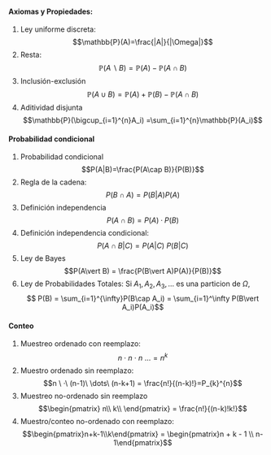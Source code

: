 #### Axiomas y Propiedades: 
1. Ley uniforme discreta: $$\mathbb{P}(A)=\frac{|A|}{|\Omega|}$$
2. Resta:
$$\mathbb{P}(A\backslash B)=\mathbb{P}(A)-\mathbb{P}(A\cap B)$$
3. Inclusión-exclusión 
$$\mathbb{P}(A\cup B) = \mathbb{P}(A)+\mathbb{P}(B)-\mathbb{P}(A\cap B)$$
4. Aditividad disjunta 
$$\mathbb{P}(\bigcup_{i=1}^{n}A_i) =\sum_{i=1}^{n}\mathbb{P}(A_i)$$
#### Probabilidad condicional 
1.  Probabilidad condicional 
$$P(A|B)=\frac{P(A\cap B)}{P(B)}$$
2. Regla de la cadena: 
$$P(B\cap A)= P(B|A)P(A)$$
3. Definición independencia 
$$P(A\cap B)=P(A)\; ·\;P(B)$$
4. Definición independencia condicional: 
$$P(A\cap B\vert C) = P(A\vert C)\ P(B\vert C)$$
5. Ley de Bayes 
$$P(A\vert B) = \frac{P(B\vert A)P(A)}{P(B)}$$
6. Ley de Probabilidades Totales: Si $A_1, A_2, A_3, \dots$ es una particion de $\Omega$,
$$ P(B) = \sum_{i=1}^{\infty}P(B\cap A_i) = \sum_{i=1}^\infty P(B\vert A_i)P(A_i)$$
#### Conteo 
1. Muestreo ordenado con reemplazo: 
$$n\ ·\ n\ ·\ n\ \dots = n^k$$
2. Muestro ordenado sin reemplazo: 
$$n \ ·\ (n-1)\ \dots\ (n-k+1) = \frac{n!}{(n-k)!}=P_{k}^{n}$$
3. Muestreo no-ordenado sin reemplazo 
$$\begin{pmatrix}
n\\ 
k\\
\end{pmatrix} = \frac{n!}{(n-k)!k!}$$
4. Muestro/conteo no-ordenado con reemplazo:
$$\begin{pmatrix}n+k-1\\k\end{pmatrix} = \begin{pmatrix}n + k - 1 \\ n-1\end{pmatrix}$$